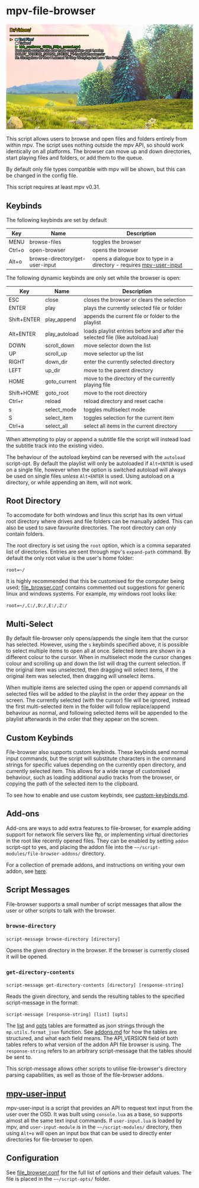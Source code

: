 # mpv-file-browser

![cover](screenshots/bunny.png)

This script allows users to browse and open files and folders entirely from within mpv. The script uses nothing outside the mpv API, so should work identically on all platforms. The browser can move up and down directories, start playing files and folders, or add them to the queue.

By default only file types compatible with mpv will be shown, but this can be changed in the config file.

This script requires at least mpv v0.31.

## Keybinds

The following keybinds are set by default

| Key         | Name                             | Description                                                                   |
|-------------|----------------------------------|-------------------------------------------------------------------------------|
| MENU        | browse-files                     | toggles the browser                                                           |
| Ctrl+o      | open-browser                     | opens the browser                                                             |
| Alt+o       | browse-directory/get-user-input  | opens a dialogue box to type in a directory - requires [mpv-user-input](#mpv-user-input) |

The following dynamic keybinds are only set while the browser is open:

| Key         | Name          | Description                                                                   |
|-------------|---------------|-------------------------------------------------------------------------------|
| ESC         | close         | closes the browser or clears the selection                                    |
| ENTER       | play          | plays the currently selected file or folder                                   |
| Shift+ENTER | play_append   | appends the current file or folder to the playlist                            |
| Alt+ENTER   | play_autoload | loads playlist entries before and after the selected file (like autoload.lua) |
| DOWN        | scroll_down   | move selector down the list                                                   |
| UP          | scroll_up     | move selector up the list                                                     |
| RIGHT       | down_dir      | enter the currently selected directory                                        |
| LEFT        | up_dir        | move to the parent directory                                                  |
| HOME        | goto_current  | move to the directory of the currently playing file                           |
| Shift+HOME  | goto_root     | move to the root directory                                                    |
| Ctrl+r      | reload        | reload directory and reset cache                                              |
| s           | select_mode   | toggles multiselect mode                                                      |
| S           | select_item   | toggles selection for the current item                                        |
| Ctrl+a      | select_all    | select all items in the current directory                                     |

When attempting to play or append a subtitle file the script will instead load the subtitle track into the existing video.

The behaviour of the autoload keybind can be reversed with the `autoload` script-opt.
By default the playlist will only be autoloaded if `Alt+ENTER` is used on a single file, however when the option is switched autoload will always be used on single files *unless* `Alt+ENTER` is used. Using autoload on a directory, or while appending an item, will not work.

## Root Directory

To accomodate for both windows and linux this script has its own virtual root directory where drives and file folders can be manually added. This can also be used to save favourite directories. The root directory can only contain folders.

The root directory is set using the `root` option, which is a comma separated list of directories. Entries are sent through mpv's `expand-path` command. By default the only root value is the user's home folder:

`root=~/`

It is highly recommended that this be customised for the computer being used; [file_browser.conf](file_browser.conf) contains commented out suggestions for generic linux and windows systems. For example, my windows root looks like:

`root=~/,C:/,D:/,E:/,Z:/`

## Multi-Select

By default file-browser only opens/appends the single item that the cursor has selected.
However, using the `s` keybinds specified above, it is possible to select multiple items to open all at once. Selected items are shown in a different colour to the cursor.
When in multiselect mode the cursor changes colour and scrolling up and down the list will drag the current selection. If the original item was unselected, then dragging will select items, if the original item was selected, then dragging will unselect items.

When multiple items are selected using the open or append commands all selected files will be added to the playlist in the order they appear on the screen.
The currently selected (with the cursor) file will be ignored, instead the first multi-selected item in the folder will follow replace/append behaviour as normal, and following selected items will be appended to the playlist afterwards in the order that they appear on the screen.

## Custom Keybinds

File-browser also supports custom keybinds. These keybinds send normal input commands, but the script will substitute characters in the command strings for specific values depending on the currently open directory, and currently selected item.
This allows for a wide range of customised behaviour, such as loading additional audio tracks from the browser, or copying the path of the selected item to the clipboard.

To see how to enable and use custom keybinds, see [custom-keybinds.md](custom-keybinds.md).

## Add-ons

Add-ons are ways to add extra features to file-browser, for example adding support for network file servers like ftp, or implementing virtual directories in the root like recently opened files.
They can be enabled by setting `addon` script-opt to yes, and placing the addon file into the `~~/script-modules/file-browser-addons/` directory.

For a collection of premade addons, and instructions on writing your own addon, see [here](addons/README.md).

## Script Messages

File-browser supports a small number of script messages that allow the user or other scripts to talk with the browser.

### `browse-directory`

`script-message browse-directory [directory]`

Opens the given directory in the browser. If the browser is currently closed it will be opened.

### `get-directory-contents`

`script-message get-directory-contents [directory] [response-string]`

Reads the given directory, and sends the resulting tables to the specified script-message in the format:

`script-message [response-string] [list] [opts]`

The [list](https://github.com/CogentRedTester/mpv-file-browser/blob/master/addons/addons.md#the-list-array)
and [opts](https://github.com/CogentRedTester/mpv-file-browser/blob/master/addons/addons.md#the-opts-table)
tables are formatted as json strings through the `mp.utils.format_json` function.
See [addons.md](addons/addons.md) for how the tables are structured, and what each field means.
The API_VERSION field of both tables refers to what version of the addon API file browser is using.
The `response-string` refers to an arbitrary script-message that the tables should be sent to.

This script-message allows other scripts to utilise file-browser's directory parsing capabilities, as well as those of the file-browser addons.

## [mpv-user-input](https://github.com/CogentRedTester/mpv-user-input)

mpv-user-input is a script that provides an API to request text input from the user over the OSD.
It was built using `console.lua` as a base, so supports almost all the same text input commands.
If `user-input.lua` is loaded by mpv, and `user-input-module` is in the `~~/script-modules/` directory, then using `Alt+o` will open an input box that can be used to directly enter directories for file-browser to open.

## Configuration

See [file_browser.conf](file_browser.conf) for the full list of options and their default values.
The file is placed in the `~~/script-opts/` folder.

